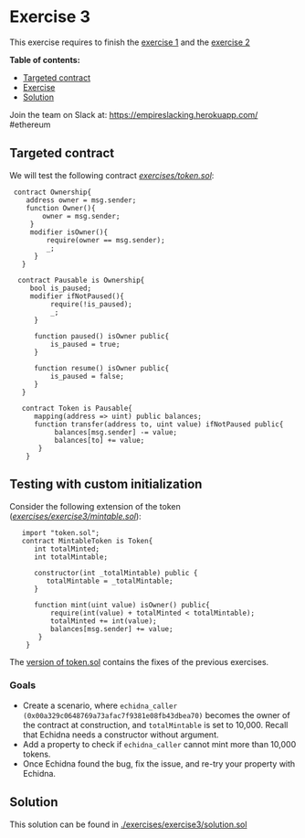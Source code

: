 # Exercise 3

This exercise requires to finish the [exercise 1](./Exercise-1.md) and the [exercise 2](./Exercise-2.md)

**Table of contents:**

- [Targeted contract](#targeted-contract)
- [Exercise](#exercice)
- [Solution](#solution)

Join the team on Slack at: https://empireslacking.herokuapp.com/ #ethereum

## Targeted contract
  
We will test the following contract *[exercises/token.sol](./exercises/token.sol)*:

```Solidity
 contract Ownership{
    address owner = msg.sender;
    function Owner(){
        owner = msg.sender;
     }
     modifier isOwner(){
         require(owner == msg.sender);
         _;
      }
   }

  contract Pausable is Ownership{
     bool is_paused;
     modifier ifNotPaused(){
          require(!is_paused);
          _;
      }

      function paused() isOwner public{
          is_paused = true;
      }

      function resume() isOwner public{
          is_paused = false;
      }
   }

   contract Token is Pausable{
      mapping(address => uint) public balances;
      function transfer(address to, uint value) ifNotPaused public{
           balances[msg.sender] -= value;
           balances[to] += value;
       }
    }

```

## Testing with custom initialization

Consider the following extension of the token (*[exercises/exercise3/mintable.sol](.exercises/exercise3/mintable.sol)*):

```Solidity
   import "token.sol";
   contract MintableToken is Token{
      int totalMinted;
      int totalMintable;

      constructor(int _totalMintable) public {
         totalMintable = _totalMintable;
      }

      function mint(uint value) isOwner() public{
          require(int(value) + totalMinted < totalMintable);
          totalMinted += int(value);
          balances[msg.sender] += value;
       }
    }
```

The [version of token.sol](./exercises/exercises3/token.sol#L1) contains the fixes of the previous exercises.

### Goals

- Create a scenario, where `echidna_caller (0x00a329c0648769a73afac7f9381e08fb43dbea70)` becomes the owner of the contract at construction, and `totalMintable` is set to 10,000. Recall that Echidna needs a constructor without argument.
- Add a property to check if `echidna_caller` cannot mint more than 10,000 tokens.
- Once Echidna found the bug, fix the issue, and re-try your property with Echidna.

## Solution

 This solution can be found in [./exercises/exercise3/solution.sol](./exercises/exercise3/solution.sol)